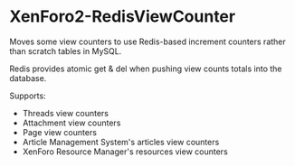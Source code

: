 # XenForo2-RedisViewCounter

Moves some view counters to use Redis-based increment counters rather than scratch tables in MySQL. 

Redis provides atomic get & del when pushing view counts totals into the database.

Supports:
- Threads view counters
- Attachment view counters
- Page view counters
- Article Management System's articles view counters
- XenForo Resource Manager's resources view counters

